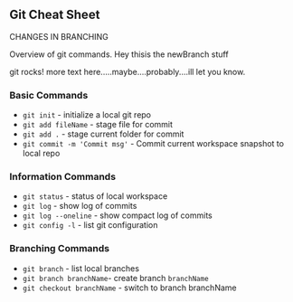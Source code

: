 ## Git Cheat Sheet

CHANGES IN BRANCHING

Overview of git commands.
Hey thisis the newBranch stuff

git rocks!
more text here.....maybe....probably....ill let you know.

### Basic Commands
* `git init` - initialize a local git repo
* `git add fileName` - stage file for commit
* `git add .` - stage current folder for commit
* `git commit -m 'Commit msg'` - Commit current workspace snapshot to local repo



### Information Commands

* `git status` - status of local workspace
* `git log` - show log of commits
* `git log --oneline` - show compact log of commits
* `git config -l` - list git configuration

### Branching Commands

* `git branch` - list local branches
* `git branch branchName`- create branch `branchName`
* `git checkout branchName` - switch to branch branchName

